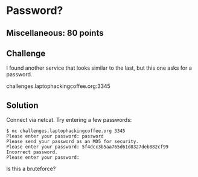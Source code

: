 # Password?

## Miscellaneous: 80 points

## Challenge

I found another service that looks similar to the last, but this one asks for a password.

challenges.laptophackingcoffee.org:3345

## Solution
Connect via netcat. Try entering a few passwords:
```
$ nc challenges.laptophackingcoffee.org 3345
Please enter your password: password
Please send your password as an MD5 for security.
Please enter your password: 5f4dcc3b5aa765d61d8327deb882cf99
Incorrect password.
Please enter your password: 
```

Is this a bruteforce?